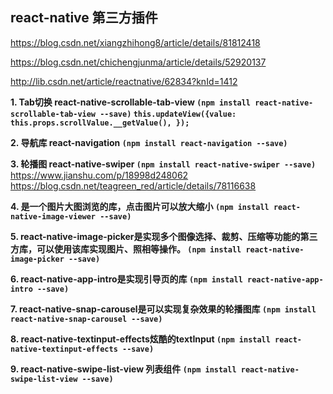 ## react-native 第三方插件

https://blog.csdn.net/xiangzhihong8/article/details/81812418

https://blog.csdn.net/chichengjunma/article/details/52920137

http://lib.csdn.net/article/reactnative/62834?knId=1412

**1. Tab切换 react-native-scrollable-tab-view `(npm install react-native-scrollable-tab-view --save)`  `this.updateView({value: this.props.scrollValue.__getValue(), });`**

**2. 导航库 react-navigation `(npm install react-navigation --save)`**

**3. 轮播图 react-native-swiper `(npm install react-native-swiper --save)`**  https://www.jianshu.com/p/18998d248062   https://blog.csdn.net/teagreen_red/article/details/78116638

**4. 是一个图片大图浏览的库，点击图片可以放大缩小 `(npm install react-native-image-viewer --save)`** 

**5. react-native-image-picker是实现多个图像选择、裁剪、压缩等功能的第三方库，可以使用该库实现图片、照相等操作。 `(npm install react-native-image-picker --save)`** 

**6. react-native-app-intro是实现引导页的库 `(npm install react-native-app-intro --save)`** 

**7. react-native-snap-carousel是可以实现复杂效果的轮播图库 `(npm install react-native-snap-carousel --save)`** 

**8. react-native-textinput-effects炫酷的textInput `(npm install react-native-textinput-effects --save)`**

**9. react-native-swipe-list-view 列表组件 `(npm install react-native-swipe-list-view --save)`** 